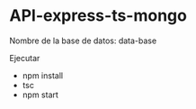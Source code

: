 # API-express-ts-mongo

Nombre de la base de datos: data-base


Ejecutar
- npm install
- tsc
- npm start
